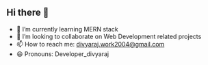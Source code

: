 ## Hi there 👋

- 🌱 I’m currently learning MERN stack
- 👯 I’m looking to collaborate on Web Development related projects
- 📫 How to reach me: divyaraj.work2004@gmail.com
- 😄 Pronouns: Developer_divyaraj


